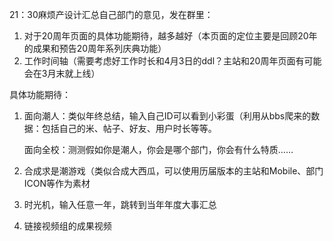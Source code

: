 21：30麻烦产设计汇总自己部门的意见，发在群里：

1. 对于20周年页面的具体功能期待，越多越好（本页面的定位主要是回顾20年的成果和预告20周年系列庆典功能） 
2. 工作时间轴（需要考虑好工作时长和4月3日的ddl？主站和20周年页面有可能会在3月末就上线）



具体功能期待：

1. 面向潮人：类似年终总结，输入自己ID可以看到小彩蛋（利用从bbs爬来的数据：包括自己的米、帖子、好友、用户时长等等。

   面向全校：测测假如你是潮人，你会是哪个部门，你会有什么特质……

2. 合成求是潮游戏（类似合成大西瓜，可以使用历届版本的主站和Mobile、部门ICON等作为素材

3. 时光机，输入任意一年，跳转到当年年度大事汇总

4. 链接视频组的成果视频
